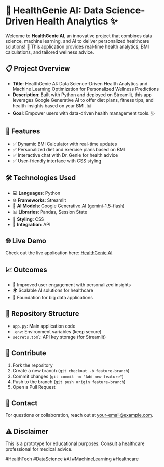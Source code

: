# 🌟 HealthGenie AI: Data Science-Driven Health Analytics ✨

Welcome to **HealthGenie AI**, an innovative project that combines data science, machine learning, and AI to deliver personalized healthcare solutions! 🚀 This application provides real-time health analytics, BMI calculations, and tailored wellness advice.

## 📋 Project Overview
- **Title**: HealthGenie AI: Data Science-Driven Health Analytics and Machine Learning Optimization for Personalized Wellness Predictions
- **Description**: Built with Python and deployed on Streamlit, this app leverages Google Generative AI to offer diet plans, fitness tips, and health insights based on your BMI. 📊
- **Goal**: Empower users with data-driven health management tools. 🩺

## 🚀 Features
- ✅ Dynamic BMI Calculator with real-time updates
- ✅ Personalized diet and exercise plans based on BMI
- ✅ Interactive chat with Dr. Genie for health advice
- ✅ User-friendly interface with CSS styling

## 🛠 Technologies Used
- 💻 **Languages**: Python
- 🌐 **Frameworks**: Streamlit
- 🤖 **AI Models**: Google Generative AI (gemini-1.5-flash)
- 📊 **Libraries**: Pandas, Session State
- 🎨 **Styling**: CSS
- 🔗 **Integration**: API

## 🌐 Live Demo
Check out the live application here: [HealthGenie AI](https://amrendraheathadvisor.streamlit.app)

## 📈 Outcomes
- 🌱 Improved user engagement with personalized insights
- 🌍 Scalable AI solutions for healthcare
- 🔮 Foundation for big data applications

## 📂 Repository Structure
- `app.py`: Main application code
- `.env`: Environment variables (keep secure)
- `secrets.toml`: API key storage (for Streamlit)

## 🤝 Contribute
1. Fork the repository
2. Create a new branch (`git checkout -b feature-branch`)
3. Commit changes (`git commit -m "Add new feature"`)
4. Push to the branch (`git push origin feature-branch`)
5. Open a Pull Request

## 📧 Contact
For questions or collaboration, reach out at [your-email@example.com](amrendras439@gmail.com).

## ⚠ Disclaimer
This is a prototype for educational purposes. Consult a healthcare professional for medical advice.

#HealthTech #DataScience #AI #MachineLearning #Healthcare

